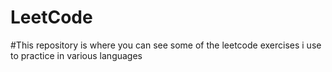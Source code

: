 # LeetCode
#This repository is where you can see some of the leetcode exercises i use to practice in various languages
